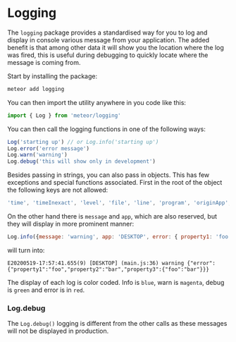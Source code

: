 # Logging

The `logging` package provides a standardised way for you to log and display in console various message from your application.
The added benefit is that among other data it will show you the location where the log was fired,
this is useful during debugging to quickly locate where the message is coming from.

Start by installing the package:

```bash
meteor add logging
```

You can then import the utility anywhere in you code like this:
```javascript
import { Log } from 'meteor/logging'
```

You can then call the logging functions in one of the following ways:
```javascript
Log('starting up') // or Log.info('starting up')
Log.error('error message')
Log.warn('warning')
Log.debug('this will show only in development')
```

Besides passing in strings, you can also pass in objects. This has few exceptions and special functions associated.
First in the root of the object the following keys are not allowed:
```javascript
'time', 'timeInexact', 'level', 'file', 'line', 'program', 'originApp', 'satellite', 'stderr'
```

On the other hand there is `message` and `app`, which are also reserved, but they will display in more prominent manner:
```javascript
Log.info({message: 'warning', app: 'DESKTOP', error: { property1: 'foo', property2: 'bar', property3: { foo: 'bar' }} })
```
will turn into:
```shell
E20200519-17:57:41.655(9) [DESKTOP] (main.js:36) warning {"error":{"property1":"foo","property2":"bar","property3":{"foo":"bar"}}}
```

The display of each log is color coded. Info is `blue`, warn is `magenta`, debug is `green` and error is in `red`.

### Log.debug
The `Log.debug()` logging is different from the other calls as these messages will not be displayed in production.

